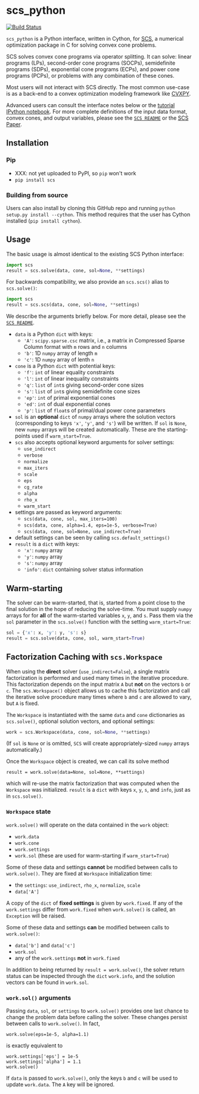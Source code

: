 # scs_python
[![Build Status](https://travis-ci.org/ajfriend/scs_python.svg?branch=master)](https://travis-ci.org/ajfriend/scs_python)

`scs_python` is a Python interface, written in Cython, for [SCS](https://github.com/cvxgrp/scs), a numerical optimization package in C for solving convex cone problems.

SCS solves convex cone programs via operator splitting.
It can solve: linear programs (LPs), second-order cone programs (SOCPs),
semidefinite programs (SDPs), exponential cone programs (ECPs), and
power cone programs (PCPs), or problems with any combination of these
cones.

Most users will not interact with SCS directly. The most common use-case is as
a back-end to a convex optimization modeling framework like [CVXPY](http://www.cvxpy.org).

Advanced users can consult the interface notes below or the [tutorial IPython notebook](tutorial.ipynb). For more complete definitions of the input data format, convex cones, and output variables, please see the [`SCS README`](https://github.com/cvxgrp/scs/blob/master/README.md) or the [SCS Paper](http://web.stanford.edu/~boyd/papers/scs.html).

## Installation
### Pip
- XXX: not yet uploaded to PyPI, so `pip` won't work
- `pip install scs`

### Building from source
Users can also install by cloning this GitHub repo and running
`python setup.py install --cython`. This method requires that the user
has Cython installed (`pip install cython`).

## Usage
The basic usage is almost identical to the existing SCS Python interface: 
```python
import scs
result = scs.solve(data, cone, sol=None, **settings)
```

For backwards compatibility, we also provide an `scs.scs()` alias to `scs.solve()`:

```python
import scs
result = scs.scs(data, cone, sol=None, **settings)
```

We describe the arguments briefly below. For more detail, please see the [`SCS README`](https://github.com/cvxgrp/scs/blob/master/README.md).

- `data` is a Python `dict` with keys:
    - `'A'`: `scipy.sparse.csc` matrix, i.e., a matrix in Compressed Sparse Column format with `m` rows and `n` columns
    - `'b'`: 1D `numpy` array of length `m`
    - `'c'`: 1D `numpy` array of lenth `n`
- `cone` is a Python `dict` with potential keys:
    - `'f'`: `int` of linear equality constraints
    - `'l'`: `int` of linear inequality constraints
    - `'q'`: `list` of `int`s giving second-order cone sizes
    - `'s'`: `list` of `int`s giving semidefinite cone sizes
    - `'ep'`: `int` of primal exponential cones
    - `'ed'`: `int` of dual exponential cones
    - `'p'`: `list` of `float`s of primal/dual power cone parameters 
- `sol` is an **optional** `dict` of `numpy` arrays where the solution vectors (corresponding to keys `'x'`, `'y'`, and `'s'`) will be written. If `sol` is `None`, new `numpy` arrays will be created automatically. These are the starting-points used if `warm_start=True`.
- `scs` also accepts optional keyword arguments for solver settings:
    - `use_indirect`
    - `verbose`
    - `normalize`
    - `max_iters`
    - `scale`
    - `eps`
    - `cg_rate`
    - `alpha`
    - `rho_x`
    - `warm_start`
- settings are passed as keyword arguments:
    - `scs(data, cone, sol, max_iters=100)`
    - `scs(data, cone, alpha=1.4, eps=1e-5, verbose=True)`
    - `scs(data, cone, sol=None, use_indirect=True)`
- default settings can be seen by calling `scs.default_settings()`
- `result` is a `dict` with keys:
    - `'x'`: `numpy` array
    - `'y'`: `numpy` array
    - `'s'`: `numpy` array
    - `'info'`: `dict` containing solver status information

## Warm-starting
The solver can be warm-started, that is, started from a point close to the final solution in the hope of reducing the solve-time. You must supply `numpy` arrays for for **all** of the warm-started variables `x`, `y`, and `s`. Pass them via the `sol` parameter in the `scs.solve()` function with the setting `warm_start=True`:

```python
sol = {'x': x, 'y': y, 's': s}
result = scs.solve(data, cone, sol, warm_start=True)
```

## Factorization Caching with `scs.Workspace`
When using the **direct** solver (`use_indirect=False`), a single matrix factorization is performed and used many times in the iterative procedure.
This factorization depends on the input matrix `A` but **not** on the vectors
`b` or `c`. The `scs.Workspace()` object allows us to cache this factorization
and call the iterative solve procedure many times where `b` and `c` are allowed to vary, but `A` is fixed.

The `Workspace` is instantiated with the same `data` and `cone` dictionaries
as `scs.solve()`, optional solution vectors, and optional settings:
```python
work = scs.Workspace(data, cone, sol=None, **settings)
```
(If `sol` is `None` or is omitted, `SCS` will create appropriately-sized `numpy` arrays automatically.)

Once the `Workspace` object is created, we can call its solve method
```
result = work.solve(data=None, sol=None, **settings)
```

which will re-use the matrix factorization that was computed when the `Workspace` was initialized. `result` is a `dict` with keys `x`, `y`, `s`, and `info`, just as in `scs.solve()`.

### `Workspace` state
`work.solve()` will operate on the data contained in the `work` object:

- `work.data`
- `work.cone`
- `work.settings`
- `work.sol` (these are used for warm-starting if `warm_start=True`)

Some of these data and settings **cannot** be modified between calls to `work.solve()`. They are fixed at `Workspace` initialization time:

- the `settings`: `use_indirect`, `rho_x`, `normalize`, `scale`
- `data['A']`

A copy of the `dict` of **fixed settings** is given by `work.fixed`. If any of the `work.settings` differ from `work.fixed` when `work.solve()` is called, an `Exception` will be raised.

Some of these data and settings **can** be modified between calls to `work.solve()`:
- `data['b']` and `data['c']`
- `work.sol`
- any of the `work.settings` **not** in `work.fixed`

In addition to being returned by `result = work.solve()`, the solver return status can be inspected through the `dict` `work.info`, and the solution vectors can be found in `work.sol`.

### `work.sol()` arguments
Passing `data`, `sol`, or `settings` to `work.solve()` provides one last chance to change the problem data before calling the solver. These changes persist between calls to `work.solve()`. In fact,
```
work.solve(eps=1e-5, alpha=1.1)
```

is exactly equivalent to

```
work.settings['eps'] = 1e-5
work.settings['alpha'] = 1.1
work.solve()
```

If `data` is passed to `work.solve()`, only the keys `b` and `c` will be used to update `work.data`. The `A` key will be ignored.


